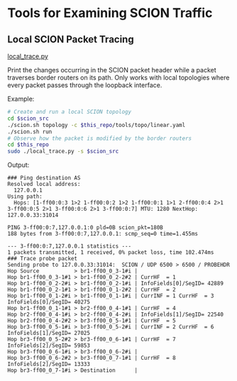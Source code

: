 Tools for Examining SCION Traffic
=================================

Local SCION Packet Tracing
--------------------------
[local_trace.py](./local_trace.py)

Print the changes occurring in the SCION packet header while a packet traverses border routers on
its path. Only works with local topologies where every packet passes through the loopback interface.

Example:
```bash
# Create and run a local SCION topology
cd $scion_src
./scion.sh topology -c $this_repo/tools/topo/linear.yaml
./scion.sh run
# Observe how the packet is modified by the border routers
cd $this_repo
sudo ./local_trace.py -s $scion_src
```

Output:
```
### Ping destination AS
Resolved local address:
  127.0.0.1
Using path:
  Hops: [1-ff00:0:3 1>2 1-ff00:0:2 1>2 1-ff00:0:1 1>1 2-ff00:0:4 2>1 3-ff00:0:5 2>1 3-ff00:0:6 2>1 3-ff00:0:7] MTU: 1280 NextHop: 127.0.0.33:31014

PING 3-ff00:0:7,127.0.0.1:0 pld=0B scion_pkt=180B
188 bytes from 3-ff00:0:7,127.0.0.1: scmp_seq=0 time=1.455ms

--- 3-ff00:0:7,127.0.0.1 statistics ---
1 packets transmitted, 1 received, 0% packet loss, time 102.474ms
### Trace probe packet
Sending probe to 127.0.0.33:31014:  SCION / UDP 6500 > 6500 / PROBEHDR
Hop Source           > br1-ff00_0_3-1#i |
Hop br1-ff00_0_3-1#1 > br1-ff00_0_2-2#2 | CurrHF  = 1
Hop br1-ff00_0_2-2#i > br1-ff00_0_2-1#i | InfoFields[0]/SegID= 42889
Hop br1-ff00_0_2-1#1 > br1-ff00_0_1-2#2 | CurrHF  = 2
Hop br1-ff00_0_1-2#i > br1-ff00_0_1-1#i | CurrINF = 1 CurrHF  = 3 InfoFields[0]/SegID= 40275
Hop br1-ff00_0_1-1#1 > br2-ff00_0_4-1#1 | CurrHF  = 4
Hop br2-ff00_0_4-1#i > br2-ff00_0_4-2#i | InfoFields[1]/SegID= 22540
Hop br2-ff00_0_4-2#2 > br3-ff00_0_5-1#1 | CurrHF  = 5
Hop br3-ff00_0_5-1#i > br3-ff00_0_5-2#i | CurrINF = 2 CurrHF  = 6 InfoFields[1]/SegID= 27025
Hop br3-ff00_0_5-2#2 > br3-ff00_0_6-1#1 | CurrHF  = 7 InfoFields[2]/SegID= 59853
Hop br3-ff00_0_6-1#i > br3-ff00_0_6-2#i |
Hop br3-ff00_0_6-2#2 > br3-ff00_0_7-1#1 | CurrHF  = 8 InfoFields[2]/SegID= 13333
Hop br3-ff00_0_7-1#i > Destination      |
```
